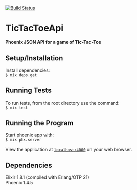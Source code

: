 [![Build Status](https://travis-ci.org/jchung722/tic_tac_toe_api.svg?branch=master)](https://travis-ci.org/jchung722/tic_tac_toe_api)
# TicTacToeApi

**Phoenix JSON API for a game of Tic-Tac-Toe**

## Setup/Installation
Install dependencies:  
```$ mix deps.get```

## Running Tests
To run tests, from the root directory use the command:  
```$ mix test```

## Running the Program
Start phoenix app with:  
```$ mix phx.server```  
  
View the application at [`localhost:4000`](http://localhost:4000) on your web browser.

## Dependencies
Elixir 1.8.1 (compiled with Erlang/OTP 21)  
Phoenix 1.4.5